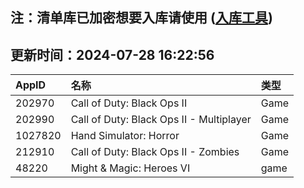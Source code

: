 ## 注：清单库已加密想要入库请使用 ([入库工具](https://github.com/BlankTMing/ManifestAutoUpdate/releases))

## 更新时间：2024-07-28 16:22:56
| AppID | 名称 | 类型  |
| :-------------------- | :----------------------------- | :----------- |
| 202970 | Call of Duty: Black Ops II| Game |
| 202990 | Call of Duty: Black Ops II - Multiplayer| Game |
| 1027820 | Hand Simulator: Horror| Game |
| 212910 | Call of Duty: Black Ops II - Zombies| Game |
| 48220 | Might & Magic: Heroes VI| game |
